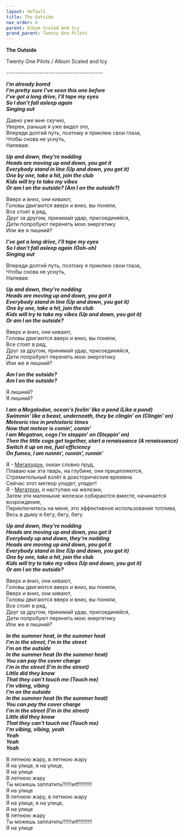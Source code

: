 ```yaml
---  
layout: default  
title: The Outside  
nav_order: 4  
parent: Album Scaled And Icy  
grand_parent: Twenty One Pilots  
---  
```


**The Outside**
<p>
Twenty One Pilots / Album Scaled and Icy
</p>  
-----------------------------------------

**_I'm already bored  
I'm pretty sure I've seen this one before  
I've got a long drive, I'll tape my eyes  
So I don't fall asleep again  
Singing out_**  

Давно уже мне скучно,  
Уверен, раньше я уже видел это,  
Впереди долгий путь, поэтому я приклею свои глаза,  
Чтобы снова не уснуть,  
Напевая:  

**_Up and down, they're nodding  
Heads are moving up and down, you got it  
Everybody stand in line (Up and down, you got it)  
One by one, take a hit, join the club  
Kids will try to take my vibes  
Or am I on the outside? (Am I on the outside?)_**  
    
Вверх и вниз, они кивают,  
Головы двигаются вверх и вниз, вы поняли,  
Все стоят в ряд,  
Друг за другом, принимай удар, присоединяйся,  
Дети попробуют перенять мою энергетику  
Или же я лишний?  

**_I've got a long drive, I'll tape my eyes  
So I don't fall asleep again (Ooh-oh)  
Singing out_**  

Впереди долгий путь, поэтому я приклею свои глаза,  
Чтобы снова не уснуть,  
Напевая:  

**_Up and down, they're nodding  
Heads are moving up and down, you got it  
Everybody stand in line (Up and down, you got it)  
One by one, take a hit, join the club  
Kids will try to take my vibes (Up and down, you got it)  
Or am I on the outside?_**  

Вверх и вниз, они кивают,  
Головы двигаются вверх и вниз, вы поняли,  
Все стоят в ряд,  
Друг за другом, принимай удар, присоединяйся,  
Дети попробуют перенять мою энергетику  
Или же я лишний?  

**_Am I on the outside?  
Am I on the outside?_**  

Я лишний?  
Я лишний?  

**_I am a Megalodon, ocean's feelin' like a pond (Like a pond)  
Swimmin' like a beast, underneath, they be clingin' on (Clingin' on)  
Meteoric rise in prehistoric times  
Now that meteor is comin', comin'  
I am Megatron, cogs I'm steppin' on (Steppin' on)  
Then the little cogs get together, start a renaissance (A renaissance)  
Switch it up on me, fuel efficiency  
On fumes, I am runnin', runnin', runnin'_**  

Я - [Мегалодон](https://ru.wikipedia.org/wiki/%D0%9C%D0%B5%D0%B3%D0%B0%D0%BB%D0%BE%D0%B4%D0%BE%D0%BD), океан словно пруд,  
Плаваю как эта тварь, на глубине, они прицепляются,  
Стремительный взлёт в доисторические времена  
Сейчас этот метеор упадет, упадет!  
Я - [Мегатрон](https://ru.wikipedia.org/wiki/%D0%9C%D0%B5%D0%B3%D0%B0%D1%82%D1%80%D0%BE%D0%BD), я наступаю на железки,  
Затем эти маленькие железки собираются вместе, начинается возрождение,  
Переключитесь на меня, это эффективное использование топлива,  
Весь в дыму я бегу, бегу, бегу  

**_Up and down, they're nodding  
Heads are moving up and down, you got it  
Everybody up and down, they're nodding  
Heads are moving up and down, you got it  
Everybody stand in line (Up and down, you got it)  
One by one, take a hit, join the club  
Kids will try to take my vibes (Up and down, you got it)  
Or am I on the outside?_**  

Вверх и вниз, они кивают,  
Головы двигаются вверх и вниз, вы поняли,  
Вверх и вниз, они кивают,  
Головы двигаются вверх и вниз, вы поняли,  
Все стоят в ряд,  
Друг за другом, принимай удар, присоединяйся,  
Дети попробуют перенять мою энергетику  
Или же я лишний?  

**_In the summer heat, in the summer heat  
I'm in the street, I'm in the street  
I'm on the outside  
In the summer heat (In the summer heat)  
You can pay the cover charge  
I'm in the street (I'm in the street)  
Little did they know  
That they can't touch me (Touch me)  
I'm vibing, vibing  
I'm on the outside  
In the summer heat (In the summer heat)  
You can pay the cover charge  
I'm in the street (I'm in the street)  
Little did they know  
That they can't touch me (Touch me)  
I'm vibing, vibing, yeah  
Yeah  
Yeah  
Yeah_**  

В летнюю жару, в летнюю жару  
Я на улице, я на улице,  
Я на улице  
В летнюю жару  
Ты можешь заплатить!!!!!!wtf!!!!!!!!!  
Я на улице  
В летнюю жару, в летнюю жару  
Я на улице, я на улице,  
Я на улице  
В летнюю жару  
Ты можешь заплатить!!!!!!wtf!!!!!!!!!  
Я на улице  
